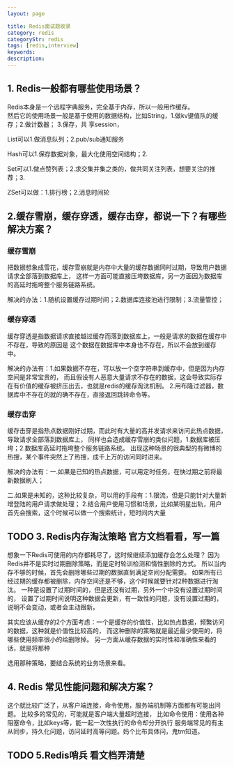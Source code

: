 ```yaml
---
layout: page

title: Redis面试题收录
category: redis
categoryStr: redis
tags: [redis,interview]
keywords:
description:
---
```


## 1. Redis一般都有哪些使用场景？
Redis本身是一个远程字典服务，完全基于内存，所以一般用作缓存。  
然后它的使用场景一般是基于使用的数据结构，比如String，1.做kv键值队的缓存；2.做计数器；
3.保存，共  享session，

List可以1.做消息队列；2.pub/sub通知服务

Hash可以1.保存数据对象，最大化使用空间结构；2.

Set可以1.做点赞列表；2.求交集并集之类的，做共同关注列表，想要关注的推荐；3.

ZSet可以做：1.排行榜；2.消息时间轮

## 2.缓存雪崩，缓存穿透，缓存击穿，都说一下？有哪些解决方案？
### 缓存雪崩
把数据想象成雪花，缓存雪崩就是内存中大量的缓存数据同时过期，导致用户数据请求全部落到数据库上，
这样一方面可能直接压垮数据库，另一方面因为数据库的高延时拖垮整个服务链路系统。

解决的办法：1.随机设置缓存过期时间；2.数据库连接池进行限制；3.流量管控；
### 缓存穿透
缓存穿透是指数据请求直接越过缓存而落到数据库上，一般是请求的数据在缓存中不存在，导致的原因是
这个数据在数据库中本身也不存在，所以不会放到缓存中。

解决的办法有：1.如果数据不存在，可以放一个空字符串到缓存中，但是因为内存空间是非常宝贵的，
而且假设有人恶意大量请求不存在的数据，这会导致实际存在有价值的缓存被挤压出去，也就是redis的缓存淘汰机制。
2.用布隆过滤器，数据库中不存在的就的确不存在，直接返回跳转命令等。
### 缓存击穿
缓存击穿是指热点数据刚好过期，而此时有大量的高并发请求来访问此热点数据，导致请求全部落到数据库上，
同样也会造成缓存雪崩的类似问题，1.数据库被压垮；2.数据库高延时拖垮整个服务链路系统。
出现这种场景的很典型的有微博的热搜，某个事件突然上了热搜，成千上万的访问同时进来。

解决的办法有：一.如果是已知的热点数据，可以用定时任务，在快过期之前将最新数据刷入；

二.如果是未知的，这种比较复杂，可以用的手段有：1.限流，但是只能针对大量新增登陆的用户请求做处理；
2.结合用户使用习惯和场景，比如某明星出轨，用户首先会搜索，这个时候可以做一个搜索统计，短时间内大量

## TODO 3. Redis内存淘汰策略 官方文档看看，写一篇
想象一下Redis可使用的内存都耗尽了，这时候继续添加缓存会怎么处理？
因为Redis并不是实时过期删除策略，而是定时轮训检测和惰性删除的方式。
所以当内存不够的时候，首先会删除哪些过期的数据直到满足空间分配需要。
如果所有已经过期的缓存都被删除，内存空间还是不够，这个时候就要针对2种数据进行淘汰。
一种是设置了过期时间的，但是还没有过期，另外一个中没有设置过期时间的，
设置了过期时间说明这种数据会更新，有一致性的问题，没有设置过期的，说明不会变动，或者会主动跟新。

其实应该从缓存的2个方面考虑：一个是缓存的价值性，比如热点数据，频繁访问的数据，这种就是价值性比较高的，
而这种删除的策略就是最近最少使用的，将哪些使用频率很小的给删除掉。
另一方面从缓存数据的实时性和准确性来看的话，就是将那种

选用那种策略，要结合系统的业务场景来看。

## 4. Redis 常见性能问题和解决方案？
这个就比较广泛了，从客户端连接，命令使用，服务端机制等方面都有可能出问题。
比较多的常见的，可能就是客户端大量超时连接，
比如命令使用：使用各种阻塞命令，比如keys等，能一起一次性执行的命令却分开执行
服务端常见的有主从同步，持久化问题，访问延时高等问题。妈个比布具体问，鬼tm知道。

## TODO 5.Redis哨兵 看文档弄清楚


